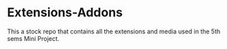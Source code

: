 # Extensions-Addons
This a stock repo that contains all the extensions and media used in the 5th sems Mini Project.
